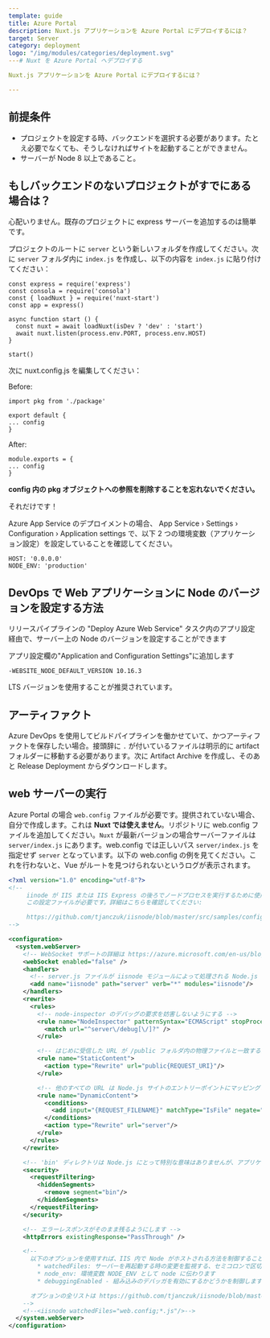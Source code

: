 ```yaml
---
template: guide
title: Azure Portal
description: Nuxt.js アプリケーションを Azure Portal にデプロイするには？
target: Server
category: deployment
logo: "/img/modules/categories/deployment.svg"
---# Nuxt を Azure Portal へデプロイする

Nuxt.js アプリケーションを Azure Portal にデプロイするには？

---
```


## 前提条件

- プロジェクトを設定する時、バックエンドを選択する必要があります。たとえ必要でなくても、そうしなければサイトを起動することができません。
- サーバーが Node 8 以上であること。

## もしバックエンドのないプロジェクトがすでにある場合は？

心配いりません。既存のプロジェクトに express サーバーを追加するのは簡単です。

プロジェクトのルートに `server` という新しいフォルダを作成してください。次に `server` フォルダ内に `index.js` を作成し、以下の内容を `index.js` に貼り付けてください：

```
const express = require('express')
const consola = require('consola')
const { loadNuxt } = require('nuxt-start')
const app = express()

async function start () {
  const nuxt = await loadNuxt(isDev ? 'dev' : 'start')
  await nuxt.listen(process.env.PORT, process.env.HOST)
}

start()

```

次に nuxt.config.js を編集してください：

Before:

```
import pkg from './package'

export default {
... config
}
```

After:

```
module.exports = {
... config
}

```

**config 内の pkg オブジェクトへの参照を削除することを忘れないでください。**

それだけです！

Azure App Service のデプロイメントの場合、 App Service &rsaquo; Settings &rsaquo; Configuration &rsaquo; Application settings で、以下 2 つの環境変数（アプリケーション設定）を設定していることを確認してください。

```
HOST: '0.0.0.0'
NODE_ENV: 'production'
```

## DevOps で Web アプリケーションに Node のバージョンを設定する方法

リリースパイプラインの "Deploy Azure Web Service" タスク内のアプリ設定経由で、サーバー上の Node のバージョンを設定することができます

アプリ設定欄の"Application and Configuration Settings"に追加します

```
-WEBSITE_NODE_DEFAULT_VERSION 10.16.3
```

LTS バージョンを使用することが推奨されています。

## アーティファクト

Azure DevOps を使用してビルドパイプラインを働かせていて、かつアーティファクトを保存したい場合。接頭辞に `.` が付いているファイルは明示的に artifact フォルダーに移動する必要があります。次に Artifact Archive を作成し、そのあと Release Deployment からダウンロードします。

## web サーバーの実行

Azure Portal の場合 `web.config` ファイルが必要です。提供されていない場合、自分で作成します。これは **Nuxt では使えません**。リポジトリに web.config ファイルを追加してください。`Nuxt` が最新バージョンの場合サーバーファイルは `server/index.js` にあります。web.config では正しいパス `server/index.js` を指定せず `server` となっています。以下の web.config の例を見てください。これを行わないと、Vue がルートを見つけられないというログが表示されます。

```xml
<?xml version="1.0" encoding="utf-8"?>
<!--
     iinode が IIS または IIS Express の後ろでノードプロセスを実行するために使用される場合、
     この設定ファイルが必要です。詳細はこちらを確認してください:

     https://github.com/tjanczuk/iisnode/blob/master/src/samples/configuration/web.config
-->

<configuration>
  <system.webServer>
    <!-- WebSocket サポートの詳細は https://azure.microsoft.com/en-us/blog/introduction-to-websockets-on-windows-azure-web-sites/ を確認してください -->
    <webSocket enabled="false" />
    <handlers>
      <!-- server.js ファイルが iisnode モジュールによって処理される Node.js サイトであることを示しています -->
      <add name="iisnode" path="server" verb="*" modules="iisnode"/>
    </handlers>
    <rewrite>
      <rules>
        <!-- node-inspector のデバッグの要求を妨害しないようにする -->
        <rule name="NodeInspector" patternSyntax="ECMAScript" stopProcessing="true">
          <match url="^server\/debug[\/]?" />
        </rule>

        <!-- はじめに受信した URL が /public フォルダ内の物理ファイルと一致するかどうかを判別します -->
        <rule name="StaticContent">
          <action type="Rewrite" url="public{REQUEST_URI}"/>
        </rule>

        <!-- 他のすべての URL は Node.js サイトのエントリーポイントにマッピングされます -->
        <rule name="DynamicContent">
          <conditions>
            <add input="{REQUEST_FILENAME}" matchType="IsFile" negate="True"/>
          </conditions>
          <action type="Rewrite" url="server"/>
        </rule>
      </rules>
    </rewrite>

    <!-- 'bin' ディレクトリは Node.js にとって特別な意味はありませんが、アプリケーションをそこに置くことができます -->
    <security>
      <requestFiltering>
        <hiddenSegments>
          <remove segment="bin"/>
        </hiddenSegments>
      </requestFiltering>
    </security>

    <!-- エラーレスポンスがそのまま残るようにします -->
    <httpErrors existingResponse="PassThrough" />

    <!--
      以下のオプションを使用すれば、IIS 内で Node がホストされる方法を制御することができます:
        * watchedFiles: サーバーを再起動する時の変更を監視する、セミコロンで区切られたリストのファイル
        * node_env: 環境変数 NODE_ENV として node に伝わります
        * debuggingEnabled - 組み込みのデバッガを有効にするかどうかを制御します

      オプションの全リストは https://github.com/tjanczuk/iisnode/blob/master/src/samples/configuration/web.config で確認してください
    -->
    <!--<iisnode watchedFiles="web.config;*.js"/>-->
  </system.webServer>
</configuration>
```
